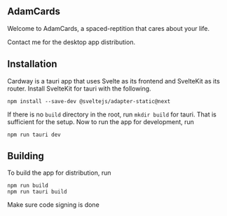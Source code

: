 ## AdamCards

Welcome to AdamCards, a spaced-reptition that cares about your life.

Contact me for the desktop app distribution.

## Installation

Cardway is a tauri app that uses Svelte as its frontend and SvelteKit as its router. Install SvelteKit for tauri with the following.

```
npm install --save-dev @sveltejs/adapter-static@next
```



If there is no `build` directory in the root, run `mkdir build` for tauri. That is sufficient for the setup. Now to run the app for development, run

```
npm run tauri dev
```



## Building

To build the app for distribution, run

```
npm run build
npm run tauri build
```

Make sure code signing is done
